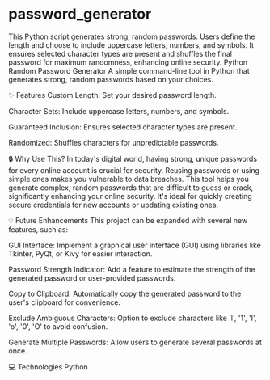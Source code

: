 # password_generator
This Python script generates strong, random passwords. Users define the length and choose to include uppercase letters, numbers, and symbols. It ensures selected character types are present and shuffles the final password for maximum randomness, enhancing online security.
Python Random Password Generator
A simple command-line tool in Python that generates strong, random passwords based on your choices.


✨ Features
Custom Length: Set your desired password length.

Character Sets: Include uppercase letters, numbers, and symbols.

Guaranteed Inclusion: Ensures selected character types are present.

Randomized: Shuffles characters for unpredictable passwords.

🔒 Why Use This?
In today's digital world, having strong, unique passwords for every online account is crucial for security. Reusing passwords or using simple ones makes you vulnerable to data breaches. This tool helps you generate complex, random passwords that are difficult to guess or crack, significantly enhancing your online security. It's ideal for quickly creating secure credentials for new accounts or updating existing ones.

💡 Future Enhancements
This project can be expanded with several new features, such as:

GUI Interface: Implement a graphical user interface (GUI) using libraries like Tkinter, PyQt, or Kivy for easier interaction.

Password Strength Indicator: Add a feature to estimate the strength of the generated password or user-provided passwords.

Copy to Clipboard: Automatically copy the generated password to the user's clipboard for convenience.

Exclude Ambiguous Characters: Option to exclude characters like 'l', '1', 'I', 'o', '0', 'O' to avoid confusion.

Generate Multiple Passwords: Allow users to generate several passwords at once.

💻 Technologies
Python
